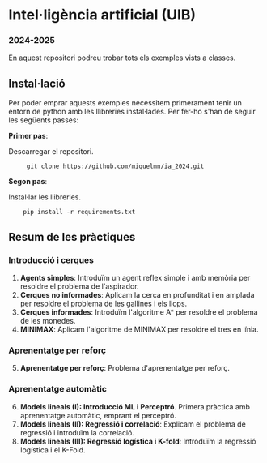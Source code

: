 # Intel·ligència artificial (UIB)
### 2024-2025

En aquest repositori podreu trobar tots els exemples vists a classes.

## Instal·lació

Per poder emprar aquests exemples necessitem primerament tenir un entorn de python amb les 
llibreries instal·lades. Per fer-ho s'han de seguir les següents passes: 

**Primer pas**: 

Descarregar el repositori.
```
     git clone https://github.com/miquelmn/ia_2024.git
```

**Segon pas**:

Instal·lar les llibreries.

```
    pip install -r requirements.txt
```

## Resum de les pràctiques

### Introducció i cerques
1. **Agents simples**: Introduïm un agent reflex simple i amb memòria per resoldre el problema de l'aspirador.
2. **Cerques no informades**: Aplicam la cerca en profunditat i en amplada per resoldre el problema de les gallines i els llops.
3. **Cerques informades**: Introduïm l'algoritme A* per resoldre el problema de les monedes.
4. **MINIMAX**: Aplicam l'algoritme de MINIMAX per resoldre el tres en línia.

### Aprenentatge per reforç
5. **Aprenentatge per reforç**: Problema d'aprenentatge per reforç.

### Aprenentatge automàtic
6. **Models lineals (I): Introducció ML i Perceptró**. Primera pràctica amb aprenentatge automàtic, emprant el perceptró.
7. **Models lineals (II): Regressió i correlació**: Explicam el problema de regressió i introduïm la correlació.
8. **Models lineals (III): Regressió logística i K-fold**: Introduïm la regressió logística i el K-Fold.
